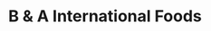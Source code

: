 ---
title: "B & A International Foods"
url: /tacoma/b-and-a-international-foods/
shop: supermarket
---